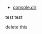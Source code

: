 - [console.dir](https://developer.mozilla.org/en-US/docs/Web/API/console/dir)

test test

delete this
